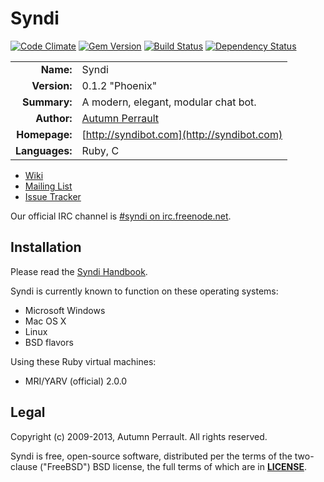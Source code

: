 Syndi
=====

[![Code Climate](https://codeclimate.com/github/syndibot/syndi.png)](https://codeclimate.com/github/syndibot/syndi)
[![Gem Version](https://badge.fury.io/rb/syndi.png)](http://badge.fury.io/rb/syndi)
[![Build Status](https://travis-ci.org/syndibot/syndi.png?branch=master)](https://travis-ci.org/syndibot/syndi)
[![Dependency Status](https://gemnasium.com/syndibot/syndi.png)](https://gemnasium.com/syndibot/syndi)

|                |                                            |
| --------------:|:------------------------------------------ |
| **Name:**      | Syndi                                      |
| **Version:**   | 0.1.2 "Phoenix"                            |
| **Summary:**   | A modern, elegant, modular chat bot.       |
| **Author:**    | [Autumn Perrault](http://destellae.net/)   |
| **Homepage:**  | [http://syndibot.com](http://syndibot.com) |
| **Languages:** | Ruby, C                                    |

* [Wiki](https://github.com/syndibot/syndi/wiki)
* [Mailing List](https://groups.google.com/group/syndibot)
* [Issue Tracker](https://github.com/syndibot/syndi/issues)

Our official IRC channel is [#syndi on irc.freenode.net](irc://irc.freenode.net/#syndi).

Installation
------------

Please read the [Syndi Handbook](http://syndibot.com/handbook/).

Syndi is currently known to function on these operating systems:

+ Microsoft Windows
+ Mac OS X
+ Linux
+ BSD flavors

Using these Ruby virtual machines:

+ MRI/YARV (official) 2.0.0

Legal
-----

Copyright (c) 2009-2013, Autumn Perrault. All rights reserved.

Syndi is free, open-source software, distributed per the terms of the two-clause
("FreeBSD") BSD license, the full terms of which are in [**LICENSE**](LICENSE).
